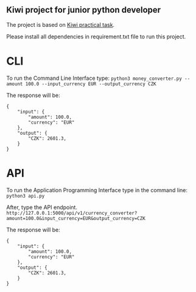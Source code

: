 ## Kiwi project for junior python developer

The project is based on [Kiwi practical task](https://gist.github.com/MichalCab/c1dce3149d5131d89c5bbddbc602777c).

Please install all dependencies in requirement.txt file to run this project.

# CLI

To run the Command Line Interface type:
`python3 money_converter.py --amount 100.0 --input_currency EUR --output_currency CZK`

The response will be:
```
{   
    "input": {
        "amount": 100.0,
        "currency": "EUR"
    },
    "output": {
        "CZK": 2601.3,
    }
}
```

# API

To run the Application Programming Interface type in the command line:
`python3 api.py`

After, type the API endpoint.
`http://127.0.0.1:5000/api/v1/currency_converter?amount=100.0&input_currency=EUR&output_currency=CZK`

The response will be:
```
{   
    "input": {
        "amount": 100.0,
        "currency": "EUR"
    },
    "output": {
        "CZK": 2601.3,
    }
}
```
